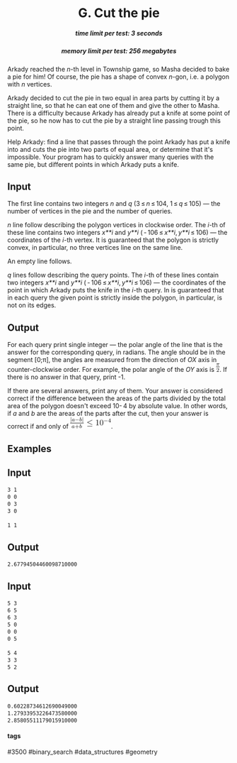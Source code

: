 <h1 style='text-align: center;'> G. Cut the pie</h1>

<h5 style='text-align: center;'>time limit per test: 3 seconds</h5>
<h5 style='text-align: center;'>memory limit per test: 256 megabytes</h5>

Arkady reached the *n*-th level in Township game, so Masha decided to bake a pie for him! Of course, the pie has a shape of convex *n*-gon, i.e. a polygon with *n* vertices.

Arkady decided to cut the pie in two equal in area parts by cutting it by a straight line, so that he can eat one of them and give the other to Masha. There is a difficulty because Arkady has already put a knife at some point of the pie, so he now has to cut the pie by a straight line passing trough this point.

Help Arkady: find a line that passes through the point Arkady has put a knife into and cuts the pie into two parts of equal area, or determine that it's impossible. Your program has to quickly answer many queries with the same pie, but different points in which Arkady puts a knife.

## Input

The first line contains two integers *n* and *q* (3 ≤ *n* ≤ 104, 1 ≤ *q* ≤ 105) — the number of vertices in the pie and the number of queries.

*n* line follow describing the polygon vertices in clockwise order. The *i*-th of these line contains two integers *x**i* and *y**i* ( - 106 ≤ *x**i*, *y**i* ≤ 106) — the coordinates of the *i*-th vertex. It is guaranteed that the polygon is strictly convex, in particular, no three vertices line on the same line.

An empty line follows.

*q* lines follow describing the query points. The *i*-th of these lines contain two integers *x**i* and *y**i* ( - 106 ≤ *x**i*, *y**i* ≤ 106) — the coordinates of the point in which Arkady puts the knife in the *i*-th query. In is guaranteed that in each query the given point is strictly inside the polygon, in particular, is not on its edges.

## Output

For each query print single integer — the polar angle of the line that is the answer for the corresponding query, in radians. The angle should be in the segment [0;π], the angles are measured from the direction of *OX* axis in counter-clockwise order. For example, the polar angle of the *OY* axis is ![](images/7813100388622a69c767d297b453832a9df166fb.png). If there is no answer in that query, print -1.

If there are several answers, print any of them. Your answer is considered correct if the difference between the areas of the parts divided by the total area of the polygon doesn't exceed 10- 4 by absolute value. In other words, if *a* and *b* are the areas of the parts after the cut, then your answer is correct if and only of ![](images/66732d29ae8aa4996ab1b0496838647802874bed.png).

## Examples

## Input


```
3 1  
0 0  
0 3  
3 0  
  
1 1  

```
## Output


```
2.67794504460098710000  

```
## Input


```
5 3  
6 5  
6 3  
5 0  
0 0  
0 5  
  
5 4  
3 3  
5 2  

```
## Output


```
0.60228734612690049000  
1.27933953226473580000  
2.85805511179015910000  

```


#### tags 

#3500 #binary_search #data_structures #geometry 